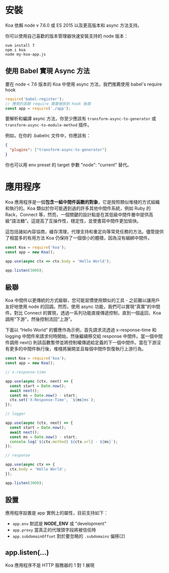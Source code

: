 # 安裝

Koa 依賴 node v 7.6.0 或 ES 2015 以及更高版本和 async 方法支持。

你可以使用自己喜歡的版本管理器快速安裝支持的 node 版本：

```shell
nvm install 7
npm i koa
node my-koa-app.js
```

## 使用 Babel 實現 Async 方法

要在 node < 7.6 版本的 Koa 中使用 async 方法，我們推薦使用 babel's require hook

```javascript
require('babel-register');
// 應用的其餘 require 需要被放到 hook 後面
const app = require('./app');
```

要解析和編譯 async 方法，你至少應該有 `transform-async-to-generator` 或 `transform-async-to-module-method` 插件。

例如，在你的 .babelrc 文件中，你應該有：

```json
{
  "plugins": ["transform-async-to-generator"]
}
```

你也可以用 env preset 的 target 參數 "node": "current" 替代。

# 應用程序

Koa 應用程序是一個**包含一組中間件函數的對象**，它是按照類似堆棧的方式組織和執行的。Koa 類似於你可能遇到過的許多其他中間件系統，例如 Ruby 的 Rack，Connect 等，然而，一個關鍵的設計點是在其低級中間件層中提供高級“語法糖”。這提高了互操作性，穩定性，並使書寫中間件更加愉快。

這包括諸如內容協商，緩存清理，代理支持和重定向等常見任務的方法。儘管提供了相當多的有用方法 Koa 仍保持了一個很小的體積，因為沒有綑綁中間件。

```javascript
const Koa = require('koa');
const app = new Koa();

app.use(async ctx => ctx.body = 'Hello World');

app.listen(3000);
```

## 級聯

Koa 中間件以更傳統的方式級聯，您可能習慣使用類似的工具 - 之前難以讓用戶友好地使用 node 的回調。然而，使用 async 功能，我們可以實現“真實”的中間件。對比 Connect 的實現，透過一系列功能直接傳遞控制，直到一個返回，Koa 調用“下游”，然後控制流回“上游”。

下面以 “Hello World” 的響應作為示例，首先請求流透過 x-response-time 和 logging 中間件來請求何時開始，然後繼續移交給 response 中間件。當一個中間件調用 next() 則該函數暫停並將控制權傳遞給定義的下一個中間件。當在下游沒有更多的中間件執行後，堆棧將展開並且每個中間件恢復執行上游行為。

```javascript
const Koa = require('koa');
const app = new Koa();

// x-response-time

app.use(async (ctx, next) => {
  const start = Date.now();
  await next();
  const ms = Date.now() - start;
  ctx.set('X-Response-Time', `${ms}ms`);
});

// logger

app.use(async (ctx, next) => {
  const start = Date.now();
  await next();
  const ms = Date.now() - start;
  console.log(`${ctx.method} ${ctx.url} - ${ms}`);
});

// response

app.use(async ctx => {
  ctx.body = 'Hello World';
});

app.listen(3000);
```

## 設置

應用程序設置是 app 實例上的屬性，目前支持如下：

- `app.env` 默認是 **NODE_ENV** 或 "development"
- `app.proxy` 當真正的代理頭字段將被信任時
- `app.subdomainOffset` 對於要忽略的 `.subdomains` 偏移[2]

## app.listen(...)

Koa 應用程序不是 HTTP 服務器的 1 對 1 展現